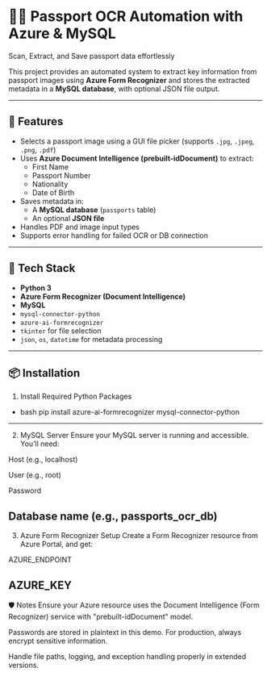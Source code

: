 # 🔐📸 Passport OCR Automation with Azure & MySQL
Scan, Extract, and Save passport data effortlessly



This project provides an automated system to extract key information from passport images using **Azure Form Recognizer** and stores the extracted metadata in a **MySQL database**, with optional JSON file output.

---

## 📌 Features

- Selects a passport image using a GUI file picker (supports `.jpg`, `.jpeg`, `.png`, `.pdf`)
- Uses **Azure Document Intelligence (prebuilt-idDocument)** to extract:
  - First Name
  - Passport Number
  - Nationality
  - Date of Birth
- Saves metadata in:
  - A **MySQL database** (`passports` table)
  - An optional **JSON file**
- Handles PDF and image input types
- Supports error handling for failed OCR or DB connection

---

## 🧰 Tech Stack

- **Python 3**
- **Azure Form Recognizer (Document Intelligence)**
- **MySQL**
- `mysql-connector-python`
- `azure-ai-formrecognizer`
- `tkinter` for file selection
- `json`, `os`, `datetime` for metadata processing

---

## 📦 Installation

 1. Install Required Python Packages

- bash
pip install azure-ai-formrecognizer mysql-connector-python
-----------------------------------------------------------------------------------------------
2. MySQL Server
Ensure your MySQL server is running and accessible. You’ll need:

Host (e.g., localhost)

User (e.g., root)

Password

Database name (e.g., passports_ocr_db)
-----------------------------------------------------------------------------------------------
3. Azure Form Recognizer Setup
Create a Form Recognizer resource from Azure Portal, and get:

AZURE_ENDPOINT

AZURE_KEY
-----------------------------------------------------------------------------------------------

🛡️ Notes
Ensure your Azure resource uses the Document Intelligence (Form Recognizer) service with "prebuilt-idDocument" model.

Passwords are stored in plaintext in this demo. For production, always encrypt sensitive information.

Handle file paths, logging, and exception handling properly in extended versions.
